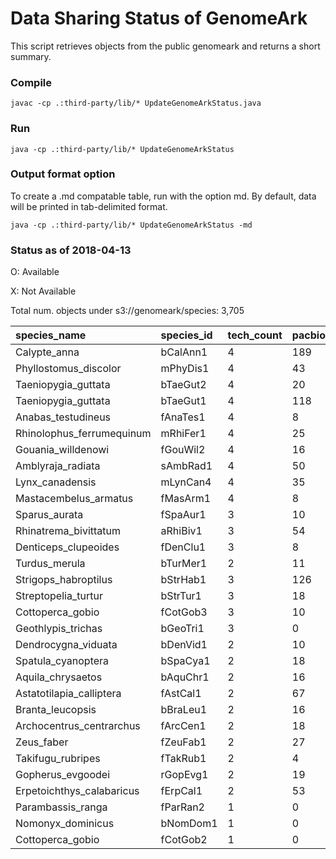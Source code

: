 # Data Sharing Status of GenomeArk

This script retrieves objects from the public genomeark and returns a short summary.

### Compile
```
javac -cp .:third-party/lib/* UpdateGenomeArkStatus.java
```

### Run
```
java -cp .:third-party/lib/* UpdateGenomeArkStatus
```

### Output format option
To create a .md compatable table, run with the option md.
By default, data will be printed in tab-delimited format.
```
java -cp .:third-party/lib/* UpdateGenomeArkStatus -md
```

### Status as of 2018-04-13

O: Available

X: Not Available

Total num. objects under s3://genomeark/species: 3,705

| species_name	| species_id	| tech_count	| pacbio_subreads	| pacbio_scrubs	| 10x	| bionano_tgh	| bionano_dls	| bionano_bnx	| bionano_cmap	| hic |
| :---------- | :---------- | :---------- | :---------- | :---------- | :----- | :----- | :----- | :----- | :----- | :----- |
| Calypte_anna	| bCalAnn1	| 4	| 189	| 0	| 1	| O	| O	| O	| O	| arima |
| Phyllostomus_discolor	| mPhyDis1	| 4	| 43	| 43	| 8	| O	| X	| O	| X	| arima |
| Taeniopygia_guttata	| bTaeGut2	| 4	| 20	| 20	| 8	| O	| X	| O	| X	| arima |
| Taeniopygia_guttata	| bTaeGut1	| 4	| 118	| 0	| 8	| O	| X	| O	| X	| arima |
| Anabas_testudineus	| fAnaTes1	| 4	| 8	| 8	| 4	| O	| X	| O	| O	| arima |
| Rhinolophus_ferrumequinum	| mRhiFer1	| 4	| 25	| 25	| 12	| O	| X	| O	| O	| phase |
| Gouania_willdenowi	| fGouWil2	| 4	| 16	| 16	| 4	| O	| X	| O	| O	| arima |
| Amblyraja_radiata	| sAmbRad1	| 4	| 50	| 50	| 8	| O	| X	| O	| X	| arima |
| Lynx_canadensis	| mLynCan4	| 4	| 35	| 35	| 8	| O	| X	| O	| X	| arima |
| Mastacembelus_armatus	| fMasArm1	| 4	| 8	| 8	| 4	| O	| X	| O	| O	| arima |
| Sparus_aurata	| fSpaAur1	| 3	| 10	| 10	| 12	| X	| X	| X	| X	| arima |
| Rhinatrema_bivittatum	| aRhiBiv1	| 3	| 54	| 54	| 12	| O	| X	| O	| O	|  |
| Denticeps_clupeoides	| fDenClu1	| 3	| 8	| 8	| 4	| X	| X	| X	| X	| arima |
| Turdus_merula	| bTurMer1	| 2	| 11	| 11	| 0	| O	| O	| O	| X	|  |
| Strigops_habroptilus	| bStrHab1	| 3	| 126	| 0	| 0	| X	| O	| O	| X	| arima |
| Streptopelia_turtur	| bStrTur1	| 3	| 18	| 18	| 12	| X	| X	| X	| X	| arima |
| Cottoperca_gobio	| fCotGob3	| 3	| 10	| 10	| 4	| O	| X	| O	| O	|  |
| Geothlypis_trichas	| bGeoTri1	| 3	| 0	| 0	| 8	| O	| X	| O	| X	| arima |
| Dendrocygna_viduata	| bDenVid1	| 2	| 10	| 10	| 0	| O	| X	| O	| X	|  |
| Spatula_cyanoptera	| bSpaCya1	| 2	| 18	| 18	| 0	| O	| X	| O	| X	|  |
| Aquila_chrysaetos	| bAquChr1	| 2	| 16	| 16	| 12	| X	| X	| X	| X	|  |
| Astatotilapia_calliptera	| fAstCal1	| 2	| 67	| 0	| 4	| X	| X	| O	| O	|  |
| Branta_leucopsis	| bBraLeu1	| 2	| 16	| 16	| 0	| O	| X	| O	| X	|  |
| Archocentrus_centrarchus	| fArcCen1	| 2	| 18	| 0	| 0	| X	| X	| X	| X	| phase |
| Zeus_faber	| fZeuFab1	| 2	| 27	| 27	| 4	| X	| X	| X	| X	|  |
| Takifugu_rubripes	| fTakRub1	| 2	| 4	| 4	| 0	| X	| X	| X	| X	| arima |
| Gopherus_evgoodei	| rGopEvg1	| 2	| 19	| 19	| 0	| X	| O	| O	| X	|  |
| Erpetoichthys_calabaricus	| fErpCal1	| 2	| 53	| 53	| 8	| X	| X	| X	| X	|  |
| Parambassis_ranga	| fParRan2	| 1	| 0	| 0	| 0	| X	| X	| X	| X	| arima |
| Nomonyx_dominicus	| bNomDom1	| 1	| 0	| 0	| 0	| O	| X	| O	| X	|  |
| Cottoperca_gobio	| fCotGob2	| 1	| 0	| 0	| 0	| X	| X	| X	| X	| arima |
